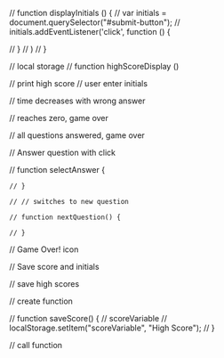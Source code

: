 // function displayInitials () {
//     var initials = document.querySelector("#submit-button");
//     initials.addEventListener('click', function () {

//     }
//     )
// }


// local storage
// function highScoreDisplay () 


// print high score
// user enter initials


// time decreases with wrong answer

// reaches zero, game over

// all questions answered, game over

// Answer question with click

// function selectAnswer {

    // }

    // // switches to new question

    // function nextQuestion() {

    // }

// Game Over! icon

// Save score and initials

// save high scores

// create function

// function saveScore() {
//     scoreVariable
//     localStorage.setItem("scoreVariable", "High Score");
// }

// call function